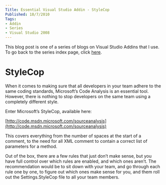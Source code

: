 ```yaml
---
Title: Essential Visual Studio Addin - StyleCop
Published: 18/7/2010
Tags:
- Addin
- Series
- Visual Studio 2008
---
```


This blog post is one of a series of blogs on Visual Studio Addins that I use. To go back to the series index page, click [here](http://www.gep13.co.uk/blog/essential-visual-studio-2008-addin-series).   

# StyleCop

When it comes to making sure that all developers in your team adhere to the same coding standards, Microsoft’s Code Analysis is an essential tool. However, there is nothing to stop developers on the same team using a completely different style.

Enter Microsoft’s StyleCop, available here:

[http://code.msdn.microsoft.com/sourceanalysis](http://code.msdn.microsoft.com/sourceanalysis)

This covers everything from the number of spaces at the start of a comment, to the need for all XML comment to contain a correct list of parameters for a method.

Out of the box, there are a few rules that just don’t make sense, but you have full control over which rules are enabled, and which ones aren’t. The recommendation would be to sit down with your team, and go through each rule one by one, to figure out which ones make sense for you, and them roll out the Settings.StyleCop file to all your team members.
